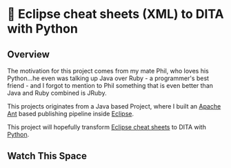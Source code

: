 # 🐍 Eclipse cheat sheets (XML) to DITA with Python

## Overview

The motivation for this project comes from my mate Phil, who loves his
Python...he even was talking up Java over Ruby - a programmer's best friend -
and I forgot to mention to Phil something that is even better than Java and Ruby
combined is JRuby.

This projects originates from a Java based Project, where I built an
[Apache Ant](http://ant.apache.org) based publishing pipeline inside
[Eclipse](https://eclipse.org).

This project will hopefully transform
[Eclipse cheat sheets](https://www.oracle.com/technical-resources/articles/enterprise-architecture/eclipse-cheat-sheets.html)
to DITA with [Python](https://www.python.org).

## Watch This Space
